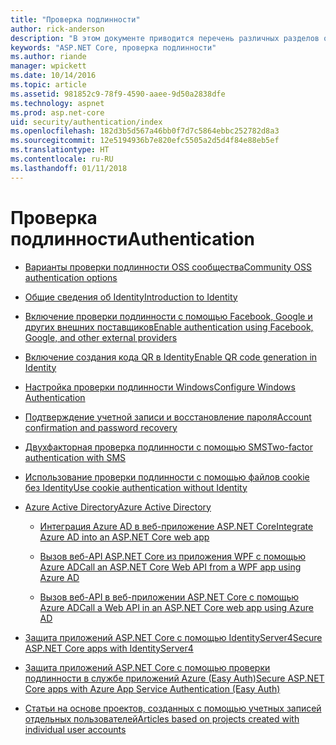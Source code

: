 ```yaml
---
title: "Проверка подлинности"
author: rick-anderson
description: "В этом документе приводится перечень различных разделов о проверке подлинности в ASP.NET Core."
keywords: "ASP.NET Core, проверка подлинности"
ms.author: riande
manager: wpickett
ms.date: 10/14/2016
ms.topic: article
ms.assetid: 981852c9-78f9-4590-aaee-9d50a2838dfe
ms.technology: aspnet
ms.prod: asp.net-core
uid: security/authentication/index
ms.openlocfilehash: 182d3b5d567a46bb0f7d7c5864ebbc252782d8a3
ms.sourcegitcommit: 12e5194936b7e820efc5505a2d5d4f84e88eb5ef
ms.translationtype: HT
ms.contentlocale: ru-RU
ms.lasthandoff: 01/11/2018
---
```

# <a name="authentication"></a><span data-ttu-id="a965f-104">Проверка подлинности</span><span class="sxs-lookup"><span data-stu-id="a965f-104">Authentication</span></span>

* [<span data-ttu-id="a965f-105">Варианты проверки подлинности OSS сообщества</span><span class="sxs-lookup"><span data-stu-id="a965f-105">Community OSS authentication options</span></span>](community.md)

* [<span data-ttu-id="a965f-106">Общие сведения об Identity</span><span class="sxs-lookup"><span data-stu-id="a965f-106">Introduction to Identity</span></span>](identity.md)

* [<span data-ttu-id="a965f-107">Включение проверки подлинности с помощью Facebook, Google и других внешних поставщиков</span><span class="sxs-lookup"><span data-stu-id="a965f-107">Enable authentication using Facebook, Google, and other external providers</span></span>](social/index.md)

* [<span data-ttu-id="a965f-108">Включение создания кода QR в Identity</span><span class="sxs-lookup"><span data-stu-id="a965f-108">Enable QR code generation in Identity</span></span>](identity-enable-qrcodes.md)

* [<span data-ttu-id="a965f-109">Настройка проверки подлинности Windows</span><span class="sxs-lookup"><span data-stu-id="a965f-109">Configure Windows Authentication</span></span>](windowsauth.md)

* [<span data-ttu-id="a965f-110">Подтверждение учетной записи и восстановление пароля</span><span class="sxs-lookup"><span data-stu-id="a965f-110">Account confirmation and password recovery</span></span>](accconfirm.md)

* [<span data-ttu-id="a965f-111">Двухфакторная проверка подлинности с помощью SMS</span><span class="sxs-lookup"><span data-stu-id="a965f-111">Two-factor authentication with SMS</span></span>](2fa.md)

* [<span data-ttu-id="a965f-112">Использование проверки подлинности с помощью файлов cookie без Identity</span><span class="sxs-lookup"><span data-stu-id="a965f-112">Use cookie authentication without Identity</span></span>](cookie.md)

* [<span data-ttu-id="a965f-113">Azure Active Directory</span><span class="sxs-lookup"><span data-stu-id="a965f-113">Azure Active Directory</span></span>](azure-active-directory/index.md)

  * [<span data-ttu-id="a965f-114">Интеграция Azure AD в веб-приложение ASP.NET Core</span><span class="sxs-lookup"><span data-stu-id="a965f-114">Integrate Azure AD into an ASP.NET Core web app</span></span>](https://azure.microsoft.com/documentation/samples/active-directory-dotnet-webapp-openidconnect-aspnetcore/)

  * [<span data-ttu-id="a965f-115">Вызов веб-API ASP.NET Core из приложения WPF с помощью Azure AD</span><span class="sxs-lookup"><span data-stu-id="a965f-115">Call an ASP.NET Core Web API from a WPF app using Azure AD</span></span>](https://azure.microsoft.com/documentation/samples/active-directory-dotnet-native-aspnetcore/)

  * [<span data-ttu-id="a965f-116">Вызов веб-API в веб-приложении ASP.NET Core с помощью Azure AD</span><span class="sxs-lookup"><span data-stu-id="a965f-116">Call a Web API in an ASP.NET Core web app using Azure AD</span></span>](https://azure.microsoft.com/documentation/samples/active-directory-dotnet-webapp-webapi-openidconnect-aspnetcore/)

* [<span data-ttu-id="a965f-117">Защита приложений ASP.NET Core с помощью IdentityServer4</span><span class="sxs-lookup"><span data-stu-id="a965f-117">Secure ASP.NET Core apps with IdentityServer4</span></span>](http://docs.identityserver.io/en/release/)

* [<span data-ttu-id="a965f-118">Защита приложений ASP.NET Core с помощью проверки подлинности в службе приложений Azure (Easy Auth)</span><span class="sxs-lookup"><span data-stu-id="a965f-118">Secure ASP.NET Core apps with Azure App Service Authentication (Easy Auth)</span></span>](https://docs.microsoft.com/azure/app-service/app-service-authentication-overview)

* [<span data-ttu-id="a965f-119">Статьи на основе проектов, созданных с помощью учетных записей отдельных пользователей</span><span class="sxs-lookup"><span data-stu-id="a965f-119">Articles based on projects created with individual user accounts</span></span>](xref:security/authentication/individual)